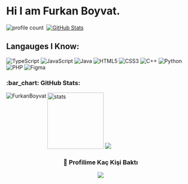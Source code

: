 # Hi I am Furkan Boyvat.
![profile count](https://komarev.com/ghpvc/?username=FurkanBoyvat&color=blue)&nbsp;
[![GitHub Stats](https://img.shields.io/github/followers/FurkanBoyvat?label=follow&style=social)](https://github.com/Serkangrcndev)&nbsp;

## Langauges I Know:
![TypeScript](https://img.shields.io/badge/typescript-%23007ACC.svg?style=for-the-badge&logo=typescript&logoColor=white)
![JavaScript](https://img.shields.io/badge/javascript-%23323330.svg?style=for-the-badge&logo=javascript&logoColor=%23F7DF1E)
![Java](https://img.shields.io/badge/java-%23ED8B00.svg?style=for-the-badge&logo=java&logoColor=white)
![HTML5](https://img.shields.io/badge/html5-%23E34F26.svg?style=for-the-badge&logo=html5&logoColor=white)
![CSS3](https://img.shields.io/badge/css3-%231572B6.svg?style=for-the-badge&logo=css3&logoColor=white)
![C++](https://img.shields.io/badge/c++-%2300599C.svg?style=for-the-badge&logo=c%2B%2B&logoColor=white)
![Python](https://img.shields.io/badge/Python-3776AB?style=for-the-badge&logo=python&logoColor=white)
![PHP](https://img.shields.io/badge/php-%23777BB4.svg?style=for-the-badge&logo=php&logoColor=white)
![Figma](https://img.shields.io/badge/Figma-F24E1E?style=for-the-badge&logo=figma&logoColor=white)


<h3 align="left">:bar_chart: GitHub Stats:</h3>

<p><img align="left" src="https://github-readme-stats.vercel.app/api/top-langs?username=FurkanBoyvat&show_icons=true&theme=dark&locale=en&layout=compact" alt="FurkanBoyvat" /></p>
<p align="left">
   <img src="https://github-readme-stats.vercel.app/api?username=FurkanBoyvat&count_private=true&show_icons=true&theme=dark&hide_border=true" width="%100" height="150px" alt="stats" />
<img src="https://github-profile-trophy.vercel.app/?username=FurkanBoyvat&theme=radical" />
</p>

<div align=center>
  <h3><b>📍 Profilime Kaç Kişi Baktı</b></h3>
</div>

<!-- retro visitor counter -->  
<p align="center" >    
  <img src="https://profile-counter.glitch.me/FurkanBoyvat/count.svg" />  
</p>


